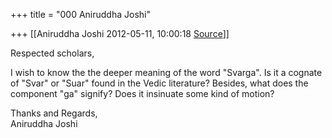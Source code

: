 +++
title = "000 Aniruddha Joshi"

+++
[[Aniruddha Joshi	2012-05-11, 10:00:18 [Source](https://groups.google.com/g/samskrita/c/PSDseS3d1SE)]]



Respected scholars,  
  
I wish to know the the deeper meaning of the word "Svarga". Is it a cognate of "Svar" or "Suar" found in the Vedic literature? Besides, what does the component "ga" signify? Does it insinuate some kind of motion?  
  
Thanks and Regards,  
Aniruddha Joshi  

